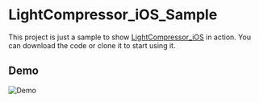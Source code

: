 # LightCompressor_iOS_Sample

This project is just a sample to show [LightCompressor_iOS](https://github.com/AbedElazizShe/LightCompressor_iOS) in action. You can download the code or clone it to start using it.

## Demo
![Demo](/demo/demo.gif)
